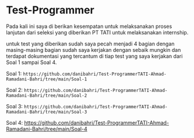 # Test-Programmer

Pada kali ini saya di berikan kesempatan untuk melaksanakan proses lanjutan dari seleksi yang diberikan PT TATI untuk melaksanakan internship.

untuk test yang diberikan sudah saya pecah menjadi 4 bagian dengan masing-masing bagian sudah saya kerjakan dengan sebaik mungkin dan terdapat dokumentasi yang tercantum di tiap test yang saya kerjakan dari Soal 1 sampai Soal 4.

Soal 1:
`https://github.com/danibahri/Test-ProgrammerTATI-Ahmad-Ramadani-Bahri/tree/main/Soal-1`

Soal 2:
`https://github.com/danibahri/Test-ProgrammerTATI-Ahmad-Ramadani-Bahri/tree/main/Soal-2`

Soal 3:
`https://github.com/danibahri/Test-ProgrammerTATI-Ahmad-Ramadani-Bahri/tree/main/Soal-3`

Soal 4:
https://github.com/danibahri/Test-ProgrammerTATI-Ahmad-Ramadani-Bahri/tree/main/Soal-4
